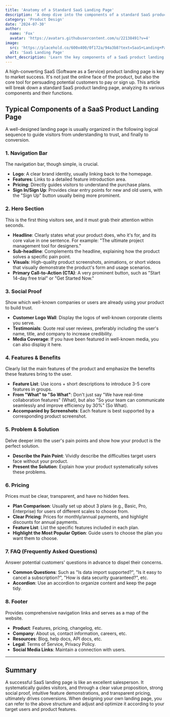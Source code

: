 ```yaml
---
title: 'Anatomy of a Standard SaaS Landing Page'
description: 'A deep dive into the components of a standard SaaS product landing page to help you build a high-converting homepage.'
category: 'Product Design'
date: '2024-07-30'
author:
  name: 'Fox'
  avatar: 'https://avatars.githubusercontent.com/u/22138491?v=4'
image:
  src: 'https://placehold.co/600x400/0f172a/94a3b8?text=SaaS+Landing+Page'
  alt: 'SaaS Landing Page'
short_description: 'Learn the key components of a SaaS product landing page.'
---
```


A high-converting SaaS (Software as a Service) product landing page is key to market success. It's not just the online face of the product, but also the core tool for persuading potential customers to pay or sign up. This article will break down a standard SaaS product landing page, analyzing its various components and their functions.

## Typical Components of a SaaS Product Landing Page

A well-designed landing page is usually organized in the following logical sequence to guide visitors from understanding to trust, and finally to conversion.

### 1. Navigation Bar

The navigation bar, though simple, is crucial.

- **Logo**: A clear brand identity, usually linking back to the homepage.
- **Features**: Links to a detailed feature introduction area.
- **Pricing**: Directly guides visitors to understand the purchase plans.
- **Sign In/Sign Up**: Provides clear entry points for new and old users, with the "Sign Up" button usually being more prominent.

### 2. Hero Section

This is the first thing visitors see, and it must grab their attention within seconds.

- **Headline**: Clearly states what your product does, who it's for, and its core value in one sentence. For example: "The ultimate project management tool for designers."
- **Sub-headline**: Complements the headline, explaining how the product solves a specific pain point.
- **Visuals**: High-quality product screenshots, animations, or short videos that visually demonstrate the product's form and usage scenarios.
- **Primary Call-to-Action (CTA)**: A very prominent button, such as "Start 14-day free trial" or "Get Started Now."

### 3. Social Proof

Show which well-known companies or users are already using your product to build trust.

- **Customer Logo Wall**: Display the logos of well-known corporate clients you serve.
- **Testimonials**: Quote real user reviews, preferably including the user's name, title, and company to increase credibility.
- **Media Coverage**: If you have been featured in well-known media, you can also display it here.

### 4. Features & Benefits

Clearly list the main features of the product and emphasize the benefits these features bring to the user.

- **Feature List**: Use icons + short descriptions to introduce 3-5 core features in groups.
- **From "What" to "So What"**: Don't just say "We have real-time collaboration features" (What), but also "So your team can communicate seamlessly and improve efficiency by 30%" (So What).
- **Accompanied by Screenshots**: Each feature is best supported by a corresponding product screenshot.

### 5. Problem & Solution

Delve deeper into the user's pain points and show how your product is the perfect solution.

- **Describe the Pain Point**: Vividly describe the difficulties target users face without your product.
- **Present the Solution**: Explain how your product systematically solves these problems.

### 6. Pricing

Prices must be clear, transparent, and have no hidden fees.

- **Plan Comparison**: Usually set up about 3 plans (e.g., Basic, Pro, Enterprise) for users of different scales to choose from.
- **Clear Pricing**: Prices for monthly/annual payments, and highlight discounts for annual payments.
- **Feature List**: List the specific features included in each plan.
- **Highlight the Most Popular Option**: Guide users to choose the plan you want them to choose.

### 7. FAQ (Frequently Asked Questions)

Answer potential customers' questions in advance to dispel their concerns.

- **Common Questions**: Such as "Is data import supported?", "Is it easy to cancel a subscription?", "How is data security guaranteed?", etc.
- **Accordion**: Use an accordion to organize content and keep the page tidy.

### 8. Footer

Provides comprehensive navigation links and serves as a map of the website.

- **Product**: Features, pricing, changelog, etc.
- **Company**: About us, contact information, careers, etc.
- **Resources**: Blog, help docs, API docs, etc.
- **Legal**: Terms of Service, Privacy Policy.
- **Social Media Links**: Maintain a connection with users.

---

## Summary

A successful SaaS landing page is like an excellent salesperson. It systematically guides visitors, and through a clear value proposition, strong social proof, intuitive feature demonstrations, and transparent pricing, ultimately drives conversions. When designing your own landing page, you can refer to the above structure and adjust and optimize it according to your target users and product features. 